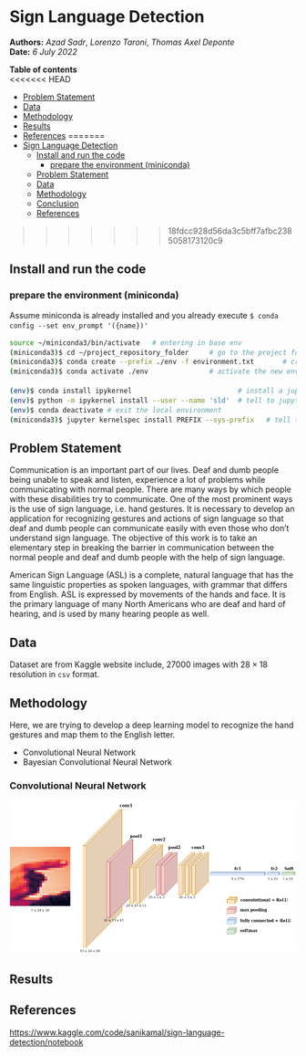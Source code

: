 # Sign Language Detection

**Authors:** *Azad Sadr*, *Lorenzo Taroni*, *Thomas Axel Deponte*  
**Date:** *6 July 2022*



**Table of contents**  
<<<<<<< HEAD
- [Problem Statement](#problem-statement)
- [Data](#data)
- [Methodology](#methodology)
- [Results](#results)
- [References](#references)
=======
- [Sign Language Detection](#sign-language-detection)
  - [Install and run the code](#install-and-run-the-code)
    - [prepare the environment (miniconda)](#prepare-the-environment-miniconda)
  - [Problem Statement](#problem-statement)
  - [Data](#data)
  - [Methodology](#methodology)
  - [Conclusion](#conclusion)
  - [References](#references)
>>>>>>> 18fdcc928d56da3c5bff7afbc2385058173120c9

## Install and run the code  
  
### prepare the environment (miniconda)  
  
Assume miniconda is already installed and you already execute `$ conda config --set env_prompt '({name})'`  

```bash
source ~/miniconda3/bin/activate   # entering in base env
(miniconda3)$ cd ~/project_repository_folder     # go to the project folder
(miniconda3)$ conda create --prefix ./env -f environment.txt       # create a new env in a different location
(miniconda3)$ conda activate ./env               # activate the new env

(env)$ conda install ipykernel                          # install a jupyter python kernel
(env)$ python -m ipykernel install --user --name 'sld'  # tell to jupyter where the new kernel is located
(env)$ conda deactivate # exit the local environment
(miniconda3)$ jupyter kernelspec install PREFIX --sys-prefix   # tell to jupyter where the new kernel is located, the prefix is returned by "python -m ipykernel install ..."  
```

## Problem Statement

Communication is an important part of our lives. Deaf and dumb people being unable to speak and listen, experience a lot of problems while communicating with normal people. There are many ways by which people with these disabilities try to communicate. One of the most prominent ways is the use of sign language, i.e. hand gestures. It is necessary to develop an application for recognizing gestures and actions of sign language so that deaf and dumb people can communicate easily with even those who don’t understand sign language. The objective of this work is to take an elementary step in breaking the barrier in communication between the normal people and deaf and dumb people with the help of sign language.

American Sign Language (ASL) is a complete, natural language that has the same linguistic properties as spoken languages, with grammar that differs from English. ASL is expressed by movements of the hands and face. It is the primary language of many North Americans who are deaf and hard of hearing, and is used by many hearing people as well.

## Data

Dataset are from Kaggle website include, 27000 images with $28 \times 18$ resolution in `csv` format.

## Methodology

Here, we are trying to develop a deep learning model to recognize the hand gestures and map them to the English letter.

* Convolutional Neural Network
* Bayesian Convolutional Neural Network

### Convolutional Neural Network

![](images/arch(3).drawio.png)

## Results



## References
<a id="1">https://www.kaggle.com/code/sanikamal/sign-language-detection/notebook</a> 